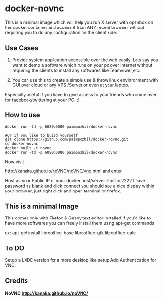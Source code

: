 docker-novnc
============

This is a minimal image which will help you run X server with openbox on the docker container and access it from ANY recent browser without requiring you to do any configuration on the client side.


## Use Cases

1. Provide system application accessible over the web easily. Lets say you want to demo a software which runs on your pc over internet without requiring the clients to install any softwares like Teamviwer,etc.

2. You can use this to create a simple use & throw linux envinronment with GUI over cloud or any VPS /Server or even at your laptop. 

Especially useful if you have to give access to your friends who come over for facebook/twittering at your PC. :)

## How to use
```
docker run -td -p 6080:6080 paimpozhil/docker-novnc

#Or if you like to build yourself
git clone https://github.com/paimpozhil/docker-novnc.git 
cd docker-novnc
docker built -t novnc .
docker run -td -p 6080:6080 paimpozhil/docker-novnc
```

Now visit 

http://kanaka.github.io/noVNC/noVNC/vnc.html
and enter

Host as your Public IP of your docker host/server.
Post = 2222
Leave password as blank and click connect you should see a nice display within your browser, just right click and open terminal or firefox.


## This is a minimal Image

This comes only with Firefox & Geany text editor installed if you'd like to have more softwares you can freely install them using
apt-get commands

ex: apt-get install libreoffice-base libreoffice-gtk libreoffice-calc

## To DO
Setup a LXDE version for a more desktop like setup
Add Authentication for VNC.

## Credits

#### NoVNC http://kanaka.github.io/noVNC/
